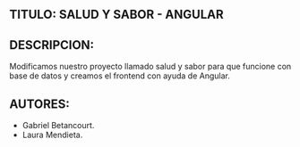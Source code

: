 ## TITULO: SALUD Y SABOR - ANGULAR

## DESCRIPCION:

Modificamos nuestro proyecto llamado salud y sabor para que funcione con base de datos y creamos el frontend con ayuda de Angular.

## AUTORES:

- Gabriel Betancourt.
- Laura Mendieta.
